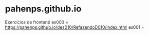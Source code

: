 # pahenps.github.io
Exercícios de frontend
ex000 = https://pahenps.github.io/des010/RefazendoD010/index.html
ex001 = 
